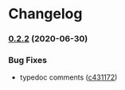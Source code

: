 # Changelog

### [0.2.2](https://www.github.com/kenoxa/svelte-formup/compare/v0.2.1...v0.2.2) (2020-06-30)


### Bug Fixes

* typedoc comments ([c431172](https://www.github.com/kenoxa/svelte-formup/commit/c43117242aa97c168dc638268522b601abbfdeed))
